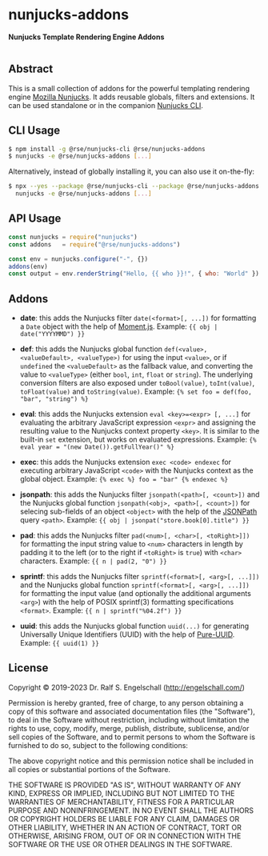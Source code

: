 
nunjucks-addons
===============

**Nunjucks Template Rendering Engine Addons**

<p/>
<img src="https://nodei.co/npm/@rse/nunjucks-addons.png?downloads=true&stars=true" alt=""/>

Abstract
--------

This is a small collection of addons for the powerful templating
rendering engine [Mozilla Nunjucks](https://mozilla.github.io/nunjucks/).
It adds reusable globals, filters and extensions. It can be used
standalone or in the companion [Nunjucks CLI](https://github.com/rse/nunjucks-cli/).

CLI Usage
---------

```sh
$ npm install -g @rse/nunjucks-cli @rse/nunjucks-addons
$ nunjucks -e @rse/nunjucks-addons [...]
```

Alternatively, instead of globally installing it, you can also use it on-the-fly:

```sh
$ npx --yes --package @rse/nunjucks-cli --package @rse/nunjucks-addons -- \
  nunjucks -e @rse/nunjucks-addons [...]
```

API Usage
---------

```js
const nunjucks = require("nunjucks")
const addons   = require("@rse/nunjucks-addons")

const env = nunjucks.configure("-", {})
addons(env)
const output = env.renderString("Hello, {{ who }}!", { who: "World" })
```

Addons
------

- **date**: this adds the Nunjucks filter `date(<format>[, ...])`
  for formatting a `Date` object with the help of
  [Moment.js](https://momentjs.com/).
  Example: `{{ obj | date("YYYYMMD") }}`

- **def**: this adds the Nunjucks global function `def(<value>, <valueDefault>, <valueType>)`
  for using the input `<value>`, or if `undefined` the `<valueDefault>` as the fallback value, 
  and converting the value to `<valueType>` (either `bool`, `int`, `float` or `string`).
  The underlying conversion filters are also exposed under `toBool(value)`, `toInt(value)`,
  `toFloat(value)` and `toString(value)`.
  Example: `{% set foo = def(foo, "bar", "string") %}`

- **eval**: this adds the Nunjucks extension `eval <key>=<expr> [, ...]`
  for evaluating the arbitrary JavaScript expression `<expr>` and assigning 
  the resulting value to the Nunjucks context property `<key>`. It is
  similar to the built-in `set` extension, but works on evaluated expressions.
  Example: `{% eval year = "(new Date()).getFullYear()" %}`

- **exec**: this adds the Nunjucks extension `exec <code> endexec`
  for executing arbitrary JavaScript `<code>` with the
  Nunjucks context as the global object.
  Example: `{% exec %} foo = "bar" {% endexec %}`

- **jsonpath**: this adds the Nunjucks filter `jsonpath(<path>[, <count>])`
  and the Nunjucks global function `jsonpath(<obj>, <path>[, <count>])`
  for selecing sub-fields of an object `<object>` with the help of the
  [JSONPath](https://goessner.net/articles/JsonPath/) query `<path>`.
  Example: `{{ obj | jsonpat("store.book[0].title") }}`

- **pad**: this adds the Nunjucks filter `pad(<num>[, <char>[, <toRight>]])`
  for formatting the input string value to `<num>` characters in length by 
  padding it to the left (or to the right if `<toRight>` is `true`) with
  `<char>` characters.
  Example: `{{ n | pad(2, "0") }}`

- **sprintf**: this adds the Nunjucks filter `sprintf(<format>[, <arg>[, ...]])`
  and the Nunjucks global function `sprintf(<format>[, <arg>[, ...]])`
  for formatting the input value (and optionally the additional arguments `<arg>`)
  with the help of POSIX sprintf(3) formatting specifications `<format>`.
  Example: `{{ n | sprintf("%04.2f") }}`

- **uuid**: this adds the Nunjucks global function `uuid(...)` 
  for generating Universally Unique Identifiers (UUID) with the help
  of [Pure-UUID](https://npmjs.com/pure-uuid).
  Example: `{{ uuid(1) }}`

License
-------

Copyright &copy; 2019-2023 Dr. Ralf S. Engelschall (http://engelschall.com/)

Permission is hereby granted, free of charge, to any person obtaining
a copy of this software and associated documentation files (the
"Software"), to deal in the Software without restriction, including
without limitation the rights to use, copy, modify, merge, publish,
distribute, sublicense, and/or sell copies of the Software, and to
permit persons to whom the Software is furnished to do so, subject to
the following conditions:

The above copyright notice and this permission notice shall be included
in all copies or substantial portions of the Software.

THE SOFTWARE IS PROVIDED "AS IS", WITHOUT WARRANTY OF ANY KIND,
EXPRESS OR IMPLIED, INCLUDING BUT NOT LIMITED TO THE WARRANTIES OF
MERCHANTABILITY, FITNESS FOR A PARTICULAR PURPOSE AND NONINFRINGEMENT.
IN NO EVENT SHALL THE AUTHORS OR COPYRIGHT HOLDERS BE LIABLE FOR ANY
CLAIM, DAMAGES OR OTHER LIABILITY, WHETHER IN AN ACTION OF CONTRACT,
TORT OR OTHERWISE, ARISING FROM, OUT OF OR IN CONNECTION WITH THE
SOFTWARE OR THE USE OR OTHER DEALINGS IN THE SOFTWARE.

